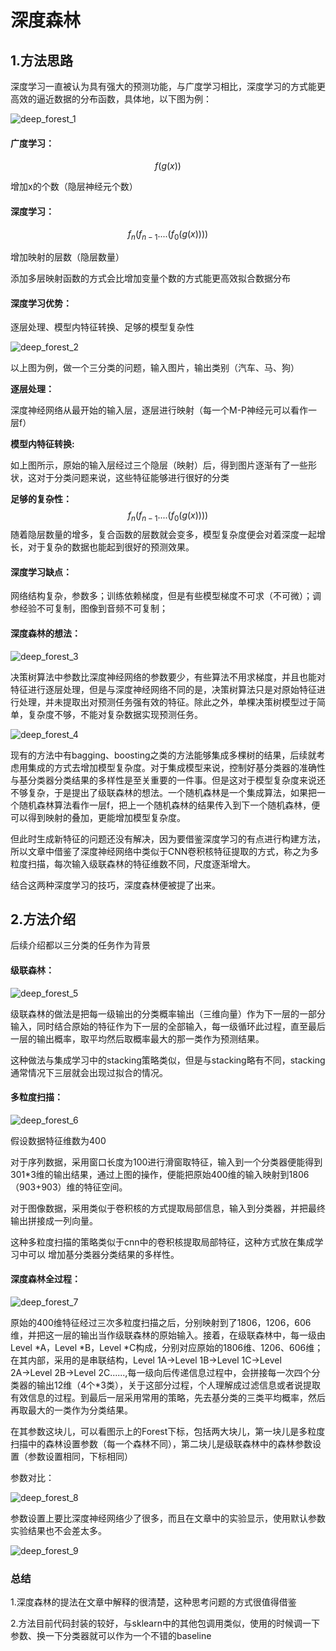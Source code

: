 



# 深度森林

## 1.方法思路

深度学习一直被认为具有强大的预测功能，与广度学习相比，深度学习的方式能更高效的逼近数据的分布函数，具体地，以下图为例：

![deep_forest_1](./pig/deep_forest_1.png)

#### 广度学习：

$$
f(g(x))
$$


增加x的个数（隐层神经元个数）

#### 深度学习：

$$
f_n(f_{n-1}....(f_{0}(g(x))))
$$

增加映射的层数（隐层数量）

添加多层映射函数的方式会比增加变量个数的方式能更高效拟合数据分布

#### 深度学习优势：

逐层处理、模型内特征转换、足够的模型复杂性

![deep_forest_2](./pig/deep_forest_2.png)

以上图为例，做一个三分类的问题，输入图片，输出类别（汽车、马、狗）

**逐层处理：**

深度神经网络从最开始的输入层，逐层进行映射（每一个M-P神经元可以看作一层f）

**模型内特征转换:**

如上图所示，原始的输入层经过三个隐层（映射）后，得到图片逐渐有了一些形状，这对于分类问题来说，这些特征能够进行很好的分类

**足够的复杂性：**
$$
f_n(f_{n-1}....(f_{0}(g(x))))
$$
随着隐层数量的增多，复合函数的层数就会变多，模型复杂度便会对着深度一起增长，对于复杂的数据也能起到很好的预测效果。

#### 深度学习缺点：

网络结构复杂，参数多；训练依赖梯度，但是有些模型梯度不可求（不可微）；调参经验不可复制，图像到音频不可复制；

#### 深度森林的想法：

![deep_forest_3](./pig/deep_forest_3.png)

决策树算法中参数比深度神经网络的参数要少，有些算法不用求梯度，并且也能对特征进行逐层处理，但是与深度神经网络不同的是，决策树算法只是对原始特征进行处理，并未提取出对预测任务强有效的特征。除此之外，单棵决策树模型过于简单，复杂度不够，不能对复杂数据实现预测任务。

![deep_forest_4](./pig/deep_forest_4.png)

现有的方法中有bagging、boosting之类的方法能够集成多棵树的结果，后续就考虑用集成的方式去增加模型复杂度。对于集成模型来说，控制好基分类器的准确性与基分类器分类结果的多样性是至关重要的一件事。但是这对于模型复杂度来说还不够复杂，于是提出了级联森林的想法。一个随机森林是一个集成算法，如果把一个随机森林算法看作一层f，把上一个随机森林的结果传入到下一个随机森林，便可以得到映射的叠加，更能增加模型复杂度。

但此时生成新特征的问题还没有解决，因为要借鉴深度学习的有点进行构建方法，所以文章中借鉴了深度神经网络中类似于CNN卷积核特征提取的方式，称之为多粒度扫描，每次输入级联森林的特征维数不同，尺度逐渐增大。

结合这两种深度学习的技巧，深度森林便被提了出来。

## 2.方法介绍

后续介绍都以三分类的任务作为背景

#### 级联森林：

![deep_forest_5](./pig/deep_forest_5.png)

级联森林的做法是把每一级输出的分类概率输出（三维向量）作为下一层的一部分输入，同时结合原始的特征作为下一层的全部输入，每一级循环此过程，直至最后一层的输出概率，取平均然后取概率最大的那一类作为预测结果。

这种做法与集成学习中的stacking策略类似，但是与stacking略有不同，stacking通常情况下三层就会出现过拟合的情况。

#### 多粒度扫描：

![deep_forest_6](./pig/deep_forest_6.png)

假设数据特征维数为400

对于序列数据，采用窗口长度为100进行滑窗取特征，输入到一个分类器便能得到301*3维的输出结果，通过上图的操作，便能把原始400维的输入映射到1806（903+903）维的特征空间。

对于图像数据，采用类似于卷积核的方式提取局部信息，输入到分类器，并把最终输出拼接成一列向量。

这种多粒度扫描的策略类似于cnn中的卷积核提取局部特征，这种方式放在集成学习中可以 增加基分类器分类结果的多样性。

#### 深度森林全过程：

![deep_forest_7](./pig/deep_forest_7.png)

原始的400维特征经过三次多粒度扫描之后，分别映射到了1806，1206，606维，并把这一层的输出当作级联森林的原始输入。接着，在级联森林中，每一级由Level *A，Level *B，Level *C构成，分别对应原始的1806维、1206、606维；在其内部，采用的是串联结构，Level 1A→Level 1B→Level 1C→Level 2A→Level 2B→Level 2C......,每一级向后传递信息过程中，会拼接每一次四个分类器的输出12维（4个\*3类），关于这部分过程，个人理解成过滤信息或者说提取有效信息的过程。到最后一层采用常用的策略，先去基分类的三类平均概率，然后再取最大的一类作为分类结果。

在其参数这块儿，可以看图示上的Forest下标，包括两大块儿，第一块儿是多粒度扫描中的森林设置参数（每一个森林不同），第二块儿是级联森林中的森林参数设置（参数设置相同，下标相同）

参数对比：

![deep_forest_8](./pig/deep_forest_8.png)

参数设置上要比深度神经网络少了很多，而且在文章中的实验显示，使用默认参数实验结果也不会差太多。

![deep_forest_9](./pig/deep_forest_9.png)

### 总结

1.深度森林的提法在文章中解释的很清楚，这种思考问题的方式很值得借鉴

2.方法目前代码封装的较好，与sklearn中的其他包调用类似，使用的时候调一下参数、换一下分类器就可以作为一个不错的baseline